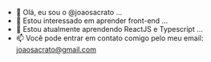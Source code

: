 - 👋 Olá, eu sou o @joaosacrato ...
- 👀 Estou interessado em aprender front-end ...
- 🌱 Estou atualmente aprendendo ReactJS e Typescript ...
- 📫 Você pode entrar em contato comigo pelo meu email: joaosacrato@gmail.com

<!---
joaosacrato/joaosacrato is a ✨ special ✨ repository because its `README.md` (this file) appears on your GitHub profile.
You can click the Preview link to take a look at your changes.
--->
